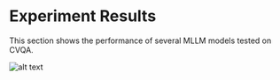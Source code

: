 # Experiment Results

This section shows the performance of several MLLM models tested on CVQA.

![alt text](images/final-result.png)